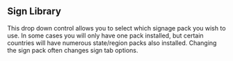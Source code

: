 ## Sign Library

This drop down control allows you to select which signage pack you wish to use. In some cases you will only have one pack installed, but certain countries will have numerous state/region packs also installed. Changing the sign pack often changes sign tab options.